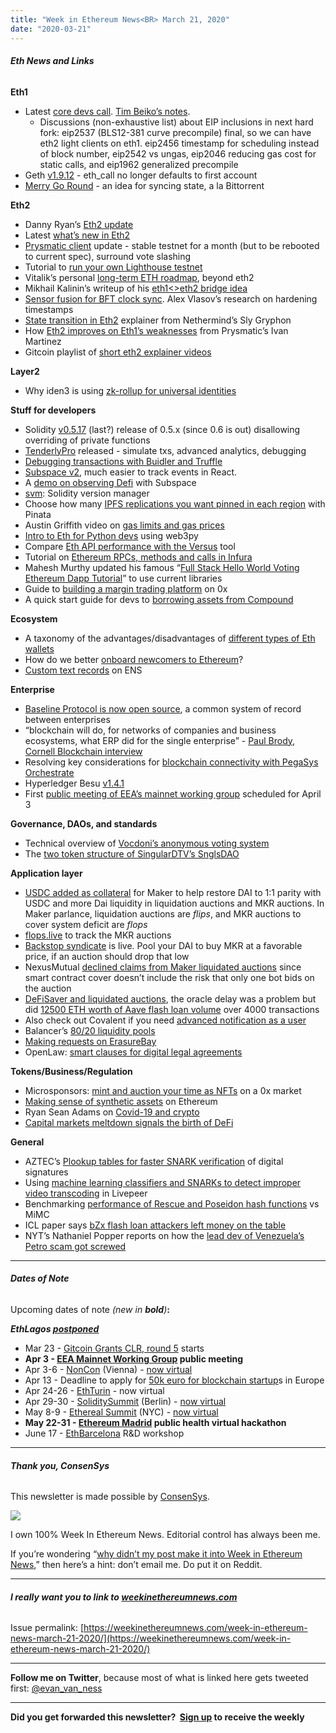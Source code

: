 ```yaml
---
title: "Week in Ethereum News<BR> March 21, 2020"
date: "2020-03-21"
---
```


###### **Eth News and Links**

**Eth1**

- Latest [core devs call](https://youtu.be/vDGj660uZE0). [Tim Beiko’s notes](https://twitter.com/TimBeiko/status/1241001075739701248).
    - Discussions (non-exhaustive list) about EIP inclusions in next hard fork: eip2537 (BLS12-381 curve precompile) final, so we can have eth2 light clients on eth1. eip2456 timestamp for scheduling instead of block number, eip2542 vs ungas, eip2046 reducing gas cost for static calls, and eip1962 generalized precompile
- Geth [v1.9.12](https://github.com/ethereum/go-ethereum/releases/tag/v1.9.12) - eth\_call no longer defaults to first account
- [Merry Go Round](https://ethresear.ch/t/merry-go-round-sync/7158) - an idea for syncing state, a la Bittorrent

**Eth2**

- Danny Ryan’s [Eth2 update](https://blog.ethereum.org/2020/03/17/eth2-quick-update-no-9/)
- Latest [what’s new in Eth2](https://notes.ethereum.org/@ChihChengLiang/Sk8Zs--CQ/https%3A%2F%2Fhackmd.io%2F%40benjaminion%2Fwnie2_200320?type=book)
- [Prysmatic client](https://medium.com/prysmatic-labs/eth-2-0-dev-update-46-slasher-running-integrated-fuzz-testing-6d3647833afc) update - stable testnet for a month (but to be rebooted to current spec), surround vote slashing
- Tutorial to [run your own Lighthouse testnet](https://dev.to/q9/how-to-run-your-own-beacon-chain-e70)
- Vitalik’s personal [long-term ETH roadmap](https://twitter.com/VitalikButerin/status/1240365047421054976), beyond eth2
- Mikhail Kalinin’s writeup of his [eth1<>eth2 bridge idea](https://ethresear.ch/t/miners-vote-back/7129)
- [Sensor fusion for BFT clock sync](https://ethresear.ch/t/sensor-fusion-for-bft-clock-sync/7142). Alex Vlasov’s research on hardening timestamps
- [State transition in Eth2](https://sgryphon.wordpress.com/2020/03/17/eth-2-0-state-transition/) explainer from Nethermind’s Sly Gryphon
- How [Eth2 improves on Eth1’s weaknesses](https://medium.com/@0xKiwi/what-eth2-has-learned-from-eth1-d1f7e0830a98) from Prysmatic’s Ivan Martinez
- Gitcoin playlist of [short eth2 explainer videos](https://www.youtube.com/watch?v=td750o3xf8k&list=PLvTrX8LNPbPkOOTmVqjljLs2vk5-YZwLG)

**Layer2**

- Why iden3 is using [zk-rollup for universal identities](https://blog.iden3.io/zkrollup-to-universal-identities.html)

**Stuff for developers**

- Solidity [v0.5.17](https://github.com/ethereum/solidity/releases/tag/v0.5.17) (last?) release of 0.5.x (since 0.6 is out) disallowing overriding of private functions
- [TenderlyPro](https://blog.tenderly.dev/announcing-tenderly-pro/) released - simulate txs, advanced analytics, debugging
- [Debugging transactions with Buidler and Truffle](https://dev.to/fvictorio/debugging-transactions-in-ethereum-part-2-truffle-and-buidler-36pp)
- [Subspace v2](https://blog.embarklabs.io/news/2020/03/18/subspace-2.0/), much easier to track events in React.
- A [demo on observing Defi](https://our.status.im/subspace-observing-defi/) with Subspace
- [svm](https://blog.web3labs.com/a-solidity-version-manager-using-sokt): Solidity version manager
- Choose how many [IPFS replications you want pinned in each region](https://medium.com/pinata/ipfs-regions-and-replications-a1e52d60dfdb) with Pinata
- Austin Griffith video on [gas limits and gas prices](https://t.co/OLH595GiKm?amp=1)
- [Intro to Eth for Python devs](https://consensys.net/blog/blockchain-development/how-to-send-money-using-python-a-web3-py-tutorial/) using web3py
- Compare [Eth API performance with the Versus](https://blog.infura.io/compare-ethereum-api-performance-with-versus) tool
- Tutorial on [Ethereum RPCs, methods and calls in Infura](https://blog.infura.io/ethereum-rpcs-methods/)
- Mahesh Murthy updated his famous “[Full Stack Hello World Voting Ethereum Dapp Tutorial](https://medium.com/@mvmurthy/full-stack-hello-world-voting-ethereum-dapp-tutorial-part-1-40d2d0d807c2)” to use current libraries
- Guide to [building a margin trading platform](https://0x.org/docs/guides/develop-a-margin-trading-smart-contract-with-0x-api) on 0x
- A quick start guide for devs to [borrowing assets from Compound](https://medium.com/compound-finance/borrowing-assets-from-compound-quick-start-guide-f5e69af4b8f4)

**Ecosystem**

- A taxonomy of the advantages/disadvantages of [different types of Eth wallets](https://blog.gnosis.pm/breaking-down-ethereum-wallets-options-2162b41477d7)
- How do we better [onboard newcomers to Ethereum](https://medium.com/ethereum-cat-herders/how-can-we-onboard-newcomers-to-ethereum-better-6794a3314337)?
- [Custom text records](https://medium.com/the-ethereum-name-service/new-custom-text-records-means-every-project-can-have-its-own-ens-record-a68022bb8f86) on ENS

**Enterprise**

- [Baseline Protocol is now open source](https://github.com/ethereum-oasis/baseline), a common system of record between enterprises
- “blockchain will do, for networks of companies and business ecosystems, what ERP did for the single enterprise” - [Paul Brody, Cornell Blockchain interview](https://medium.com/@cornellblockchain/a-steady-march-of-adoption-7ffdc8fd560d)
- Resolving key considerations for [blockchain connectivity with PegaSys Orchestrate](https://pegasys.tech/resolving-key-considerations-for-blockchain-connectivity-with-pegasys-orchestrate/)
- Hyperledger Besu [v1.4.1](https://github.com/hyperledger/besu/releases/tag/1.4.1)
- First [public meeting of EEA’s mainnet working group](https://medium.com/@tasd/first-public-meeting-of-enterprise-ethereum-alliance-mainnet-working-group-scheduled-9ec6c6afc98e) scheduled for April 3

**Governance, DAOs, and standards**

- Technical overview of [Vocdoni’s anonymous voting system](https://blog.vocdoni.io/vocdoni-technical-overview-v1/)
- The [two token structure of SingularDTV’s SnglsDAO](https://medium.com/singulardtv/two-token-ecosystem-38650a79ce51)

**Application layer**

- [USDC added as collateral](https://blog.makerdao.com/usdc-approved-by-maker-governance-as-the-third-collateral-type-of-the-maker-protocol/) for Maker to help restore DAI to 1:1 parity with USDC and more Dai liquidity in liquidation auctions and MKR auctions. In Maker parlance, liquidation auctions are _flips_, and MKR auctions to cover system deficit are _flops_
- [flops.live](http://flops.live/) to track the MKR auctions
- [Backstop syndicate](https://backstopsyndicate.com/) is live. Pool your DAI to buy MKR at a favorable price, if an auction should drop that low
- NexusMutual [declined claims from Maker liquidated auctions](https://medium.com/nexus-mutual/black-thursday-claims-3d9e74356992) since smart contract cover doesn’t include the risk that only one bot bids on the auction
- [DeFiSaver and liquidated auctions](https://medium.com/defi-saver/black-thursday-at-defi-saver-3c35ea6cd0d0), the oracle delay was a problem but did [12500 ETH worth of Aave flash loan volume](https://medium.com/aave/crypto-black-thursday-the-good-the-bad-and-the-ugly-7f2acebf2b83) over 4000 transactions
- Also check out Covalent if you need [advanced notification as a user](https://www.covalenthq.com/blog/makerdao-liquidation-notifications/)
- Balancer’s [80/20 liquidity pools](https://medium.com/balancer-protocol/80-20-balancer-pools-ad7fed816c8d)
- [Making requests on ErasureBay](https://medium.com/numerai/making-requests-on-erasure-bay-a9e2f9b02ff2)
- OpenLaw: [smart clauses for digital legal agreements](https://medium.com/@OpenLawOfficial/smart-clauses-for-digital-legal-agreements-cc10339684a6)

**Tokens/Business/Regulation**

- Microsponsors: [mint and auction your time as NFTs](https://twitter.com/microsponsors/status/1239965603483418625) on a 0x market
- [Making sense of synthetic assets](https://medium.com/imtoken/defi-explained-synthetic-assets-1733e1072f14) on Ethereum
- Ryan Sean Adams on [Covid-19 and crypto](https://bankless.substack.com/p/bankless-covid-19-prep-plan)
- [Capital markets meltdown signals the birth of DeFi](https://medium.com/@jonathanjoseph/meltdown-in-the-capital-markets-signals-the-birth-of-the-defi-era-5066be3224c2)

**General**

- AZTEC’s [Plookup tables for faster SNARK verification](https://eprint.iacr.org/2020/315.pdf) of digital signatures
- Using [machine learning classifiers and SNARKs to detect improper video transcoding](https://medium.com/livepeer-blog/livepeer-research-photoproof-paper-review-f82788d8e13a) in Livepeer
- Benchmarking [performance of Rescue and Poseidon hash functions](https://ethresear.ch/t/performance-of-rescue-and-poseidon-hash-functions/7161) vs MiMC
- ICL paper says [bZx flash loan attackers left money on the table](https://arxiv.org/abs/2003.03810)
- NYT’s Nathaniel Popper reports on how the [lead dev of Venezuela’s Petro scam got screwed](https://www.nytimes.com/2020/03/20/technology/venezuela-petro-cryptocurrency.html)

* * *

###### **Dates of Note**

Upcoming dates of note _(_new in **bold**_)_**:**

_**EthLagos [postponed](https://twitter.com/EthLagos/status/1240282238236884992)**_

- Mar 23 - [Gitcoin Grants CLR, round 5](https://gitcoin.co/grants/) starts
- **Apr 3 - [EEA Mainnet Working Group](https://medium.com/@tasd/first-public-meeting-of-enterprise-ethereum-alliance-mainnet-working-group-scheduled-9ec6c6afc98e) public meeting**
- Apr 3-6 - [NonCon](https://noncon.org/) (Vienna) - [now virtual](https://twitter.com/ParallelePolis/status/1237450754761293830)
- Apr 13 - Deadline to apply for [50k euro for blockchain startup](https://blockchers.eu/open-calls/)s in Europe
- Apr 24-26 - [EthTurin](https://ethturin.com/) - now virtual
- Apr 29-30 - [SoliditySummit](https://solidity-summit.ethereum.org/) (Berlin) - [now virtual](https://twitter.com/ethchris/status/1237833026257764359)
- May 8-9 - [Ethereal Summit](https://www.etherealsummit.com/) (NYC) - [now virtual](https://www.etherealsummit.com/news/join-us-for-the-ethereal-virtual-summit-2020)
- **May 22-31 - [Ethereum Madrid](https://ethereummadrid.com/hackathon-2020-update/) public health virtual hackathon**
- June 17 - [EthBarcelona](https://ethbarcelona.github.io/) R&D workshop

* * *

###### **Thank you, ConsenSys**

This newsletter is made possible by [ConsenSys](https://consensys.net/).  

[![](https://cdn.substack.com/image/fetch/w_1456,c_limit,f_auto,q_auto:good/https%3A%2F%2Fbucketeer-e05bbc84-baa3-437e-9518-adb32be77984.s3.amazonaws.com%2Fpublic%2Fimages%2F08f1b2fd-57e2-4d4b-bd42-730c769114be_240x240.jpeg)](https://cdn.substack.com/image/fetch/c_limit,f_auto,q_auto:good/https%3A%2F%2Fbucketeer-e05bbc84-baa3-437e-9518-adb32be77984.s3.amazonaws.com%2Fpublic%2Fimages%2F08f1b2fd-57e2-4d4b-bd42-730c769114be_240x240.jpeg)

I own 100% Week In Ethereum News. Editorial control has always been me.

If you’re wondering “[why didn’t my post make it into Week in Ethereum News](https://www.evanvanness.com/post/179914035841/why-didnt-my-post-make-the-newsletter),” then here’s a hint: don’t email me. Do put it on Reddit.

* * *

###### **I really want you to link to [weekinethereumnews.com](https://weekinethereumnews.com/)**

Issue permalink: [https://weekinethereumnews.com/week-in-ethereum-news-march-21-2020/](https://weekinethereumnews.com/week-in-ethereum-news-march-21-2020/)

* * *

**Follow me on Twitter**, because most of what is linked here gets tweeted first: [@evan\_van\_ness](https://twitter.com/evan_van_ness)

* * *

**Did you get forwarded this newsletter?  [Sign up](https://weekinethereum.substack.com/subscribe#about) to receive the weekly**
